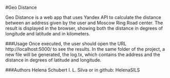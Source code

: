 #Geo Distance

Geo Distance is a web app that uses Yandex API to calculate the
distance between an address given by the user and Moscow Ring Road
center. The result is displayed in the browser, showing both the
distance in degrees of longitude and latitude and in kilometers.

###Usage
Once executed, the user should open the URL http://localhost:5000/
to see the results. In the same folder of the project, a new file
will be generated, the log.tx, which contains the address and the 
distance in degrees of latitude and longitude.

###Authors
Helena Schubert I. L. Silva  or in
github: HelenaSILS